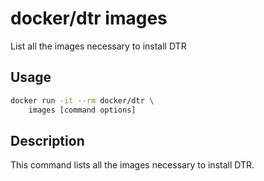 <!--[metadata]>
+++
title ="images"
description="List all the images necessary to install DTR"
keywords= ["docker, dtr, cli, images"]
[menu.main]
parent="dtr_menu_reference"
identifier="dtr_reference_images"
+++
<![end-metadata]-->

# docker/dtr images

List all the images necessary to install DTR

## Usage

```bash
docker run -it --rm docker/dtr \
    images [command options]
```

## Description


This command lists all the images necessary to install DTR.



